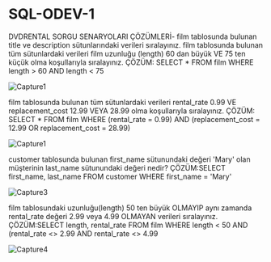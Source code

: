 # SQL-ODEV-1
DVDRENTAL SORGU SENARYOLARI ÇÖZÜMLERİ-
film tablosunda bulunan title ve description sütunlarındaki verileri sıralayınız.
film tablosunda bulunan tüm sütunlardaki verileri film uzunluğu (length) 60 dan büyük VE 75 ten küçük olma koşullarıyla sıralayınız.
ÇÖZÜM: SELECT * FROM film WHERE length > 60 AND length < 75

![Capture1](https://user-images.githubusercontent.com/128131203/225854613-f7b1cff6-ff58-468a-a635-a71f549385b8.PNG)

film tablosunda bulunan tüm sütunlardaki verileri rental_rate 0.99 VE replacement_cost 12.99 VEYA 28.99 olma koşullarıyla sıralayınız.
ÇÖZÜM: SELECT * FROM film WHERE (rental_rate = 0.99) AND (replacement_cost = 12.99 OR replacement_cost = 28.99)

![Capture1](https://user-images.githubusercontent.com/128131203/225855346-353c5cc7-076b-4de9-90a0-02019804cc42.PNG)



customer tablosunda bulunan first_name sütunundaki değeri 'Mary' olan müşterinin last_name sütunundaki değeri nedir?
ÇÖZÜM:SELECT first_name, last_name FROM customer WHERE first_name = 'Mary'

![Capture3](https://user-images.githubusercontent.com/128131203/225855440-0d21d285-6a91-4b88-9bbc-52e7d42bb4b9.PNG)

film tablosundaki uzunluğu(length) 50 ten büyük OLMAYIP aynı zamanda rental_rate değeri 2.99 veya 4.99 OLMAYAN verileri sıralayınız.
ÇÖZÜM:SELECT length, rental_rate FROM film WHERE length < 50 AND (rental_rate <> 2.99 AND rental_rate <> 4.99

![Capture4](https://user-images.githubusercontent.com/128131203/225855553-3da78d96-88ff-4019-aba8-14d1d434ad6e.PNG)
